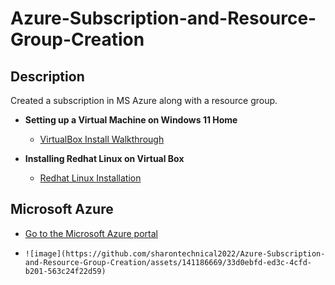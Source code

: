 # Azure-Subscription-and-Resource-Group-Creation

<h2> Description</h2>
Created a subscription in MS Azure along with a resource group.


- <b>Setting up a Virtual Machine on Windows 11 Home</b>
  - [VirtualBox Install Walkthrough](https://github.com/sharontechnical2022/Virtual-Box-Install/edit/main/README.md)
    
 - <b>Installing Redhat Linux on Virtual Box</b>
    - [Redhat Linux Installation](https://github.com/sharontechnical2022/RedHat-Linux-Install)

<h2>Microsoft Azure </h2>

 
  - [Go to the Microsoft Azure portal](https://portal.azure.com)
  -     ![image](https://github.com/sharontechnical2022/Azure-Subscription-and-Resource-Group-Creation/assets/141186669/33d0ebfd-ed3c-4cfd-b201-563c24f22d59)
